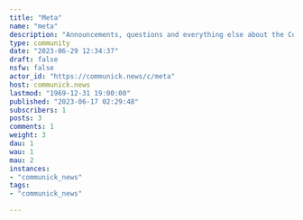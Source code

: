 ```yaml
---
title: "Meta" 
name: "meta"
description: "Announcements, questions and everything else about the Communick instance and its members. "
type: community
date: "2023-06-29 12:34:37"
draft: false
nsfw: false
actor_id: "https://communick.news/c/meta"
host: communick.news
lastmod: "1969-12-31 19:00:00"
published: "2023-06-17 02:29:48"
subscribers: 1
posts: 3
comments: 1
weight: 3
dau: 1
wau: 1
mau: 2
instances:
- "communick_news"
tags: 
- "communick_news"

---
```

